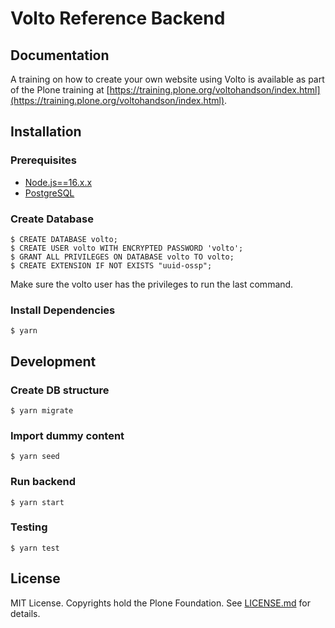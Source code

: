 # Volto Reference Backend

## Documentation

A training on how to create your own website using Volto is available as part of the Plone training at [https://training.plone.org/voltohandson/index.html](https://training.plone.org/voltohandson/index.html).

## Installation

### Prerequisites

- [Node.js==16.x.x](https://nodejs.org/)
- [PostgreSQL](https://www.postgresql.org/)

### Create Database

    $ CREATE DATABASE volto;
    $ CREATE USER volto WITH ENCRYPTED PASSWORD 'volto';
    $ GRANT ALL PRIVILEGES ON DATABASE volto TO volto;
    $ CREATE EXTENSION IF NOT EXISTS "uuid-ossp";

Make sure the volto user has the privileges to run the last command.

### Install Dependencies

    $ yarn

## Development

### Create DB structure

    $ yarn migrate

### Import dummy content

    $ yarn seed

### Run backend

    $ yarn start

### Testing

    $ yarn test

## License

MIT License. Copyrights hold the Plone Foundation.
See [LICENSE.md](LICENSE.md) for details.
